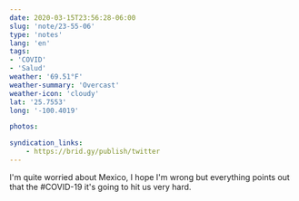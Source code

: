 ```yaml
---
date: 2020-03-15T23:56:28-06:00
slug: 'note/23-55-06'
type: 'notes'
lang: 'en'
tags:
- 'COVID'
- 'Salud'
weather: '69.51°F'
weather-summary: 'Overcast'
weather-icon: 'cloudy'
lat: '25.7553'
long: '-100.4019'

photos:

syndication_links:
    - https://brid.gy/publish/twitter
---
```

I'm quite worried about Mexico, I hope I'm wrong but everything points out that the #COVID-19 it's going to hit us very hard.